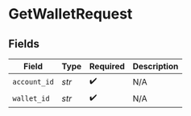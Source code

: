 # GetWalletRequest


## Fields

| Field              | Type               | Required           | Description        |
| ------------------ | ------------------ | ------------------ | ------------------ |
| `account_id`       | *str*              | :heavy_check_mark: | N/A                |
| `wallet_id`        | *str*              | :heavy_check_mark: | N/A                |
